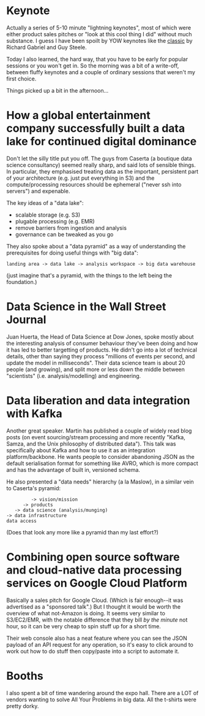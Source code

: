 # Keynote

Actually a series of 5-10 minute "lightning keynotes", most of which were either product sales pitches or "look at this cool thing I did" without much substance. I guess I have been spoilt by YOW keynotes like the [classic][] by Richard Gabriel and Guy Steele.

[classic]: https://vimeo.com/25958308

Today I also learned, the hard way, that you have to be early for popular sessions or you won't get in. So the morning was a bit of a write-off, between fluffy keynotes and a couple of ordinary sessions that weren't my first choice.

Things picked up a bit in the afternoon...

# How a global entertainment company successfully built a data lake for continued digital dominance

Don't let the silly title put you off. The guys from Caserta (a boutique data science consultancy) seemed really sharp, and said lots of sensible things. In particular, they emphasised treating data as the important, persistent part of your architecture (e.g. just put everything in S3) and the compute/processing resources should be ephemeral ("never ssh into servers") and expenable.

The key ideas of a "data lake":

 * scalable storage (e.g. S3)
 * plugable processing (e.g. EMR)
 * remove barriers from ingestion and analysis
 * governance can be tweaked as you go

They also spoke about a "data pyramid" as a way of understanding the prerequisites for doing useful things with "big data":

    landing area -> data lake -> analysis workspace -> big data warehouse

(just imagine that's a pyramid, with the things to the left being the foundation.)

# Data Science in the Wall Street Journal

Juan Huerta, the Head of Data Science at Dow Jones, spoke mostly about the interesting analysis of consumer behaviour they've been doing and how it has led to better targetting of products. He didn't go into a lot of technical details, other than saying they process "millions of events per second, and update the model in milliseconds". Their data science team is about 20 people (and growing), and split more or less down the middle between "scientists" (i.e. analysis/modelling) and engineering.

# Data liberation and data integration with Kafka

Another great speaker. Martin has published a couple of widely read blog posts (on event sourcing/stream processing and more recently "Kafka, Samza, and the Unix philosophy of distributed data"). This talk was specifically about Kafka and how to use it as an integration platform/backbone. He wants people to consider abandoning JSON as the default serialisation format for something like AVRO, which is more compact and has the advantage of built in, versioned schema.

He also presented a "data needs" hierarchy (a la Maslow), in a similar vein to Caserta's pyramid:

             -> vision/mission
          -> products
       -> data science (analysis/munging)
    -> data infrastructure
    data access

(Does that look any more like a pyramid than my last effort?)

# Combining open source software and cloud-native data processing services on Google Cloud Platform

Basically a sales pitch for Google Cloud. (Which is fair enough--it was advertised as a "sponsored talk".) But I thought it would be worth the overview of what not-Amazon is doing. It seems very similar to S3/EC2/EMR, with the notable difference that they bill _by the minute_ not hour, so it can be very cheap to spin stuff up for a short time.

Their web console also has a neat feature where you can see the JSON payload of an API request for any operation, so it's easy to click around to work out how to do stuff then copy/paste into a script to automate it.


# Booths

I also spent a bit of time wandering around the expo hall. There are a LOT of vendors wanting to solve All Your Problems in big data. All the t-shirts were pretty dorky.
